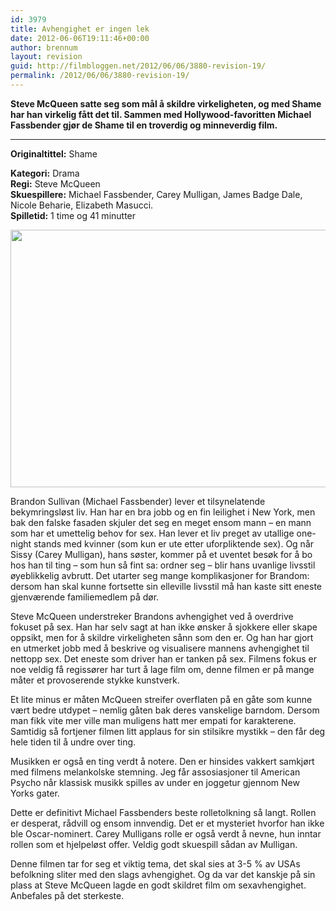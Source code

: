 ```yaml
---
id: 3979
title: Avhengighet er ingen lek
date: 2012-06-06T19:11:46+00:00
author: brennum
layout: revision
guid: http://filmbloggen.net/2012/06/06/3880-revision-19/
permalink: /2012/06/06/3880-revision-19/
---
```

**Steve McQueen satte seg som mål å skildre virkeligheten, og med Shame har han virkelig fått det til. Sammen med Hollywood-favoritten Michael Fassbender gjør de Shame til en troverdig og minneverdig film.**  
****

**<!--more-->Originaltittel:** Shame

  
**Kategori:** Drama  
**Regi:** Steve McQueen  
**Skuespillere:** Michael Fassbender, Carey Mulligan, James Badge Dale, Nicole Beharie, Elizabeth Masucci.  
**Spilletid:** 1 time og 41 minutter

<a href="http://filmbloggen.net/?attachment_id=3932" rel="attachment wp-att-3932"><img class="alignnone size-large wp-image-3932" src="http://filmbloggen.net/wp-content/uploads//2012/06/Michael-Fassbender-in-Shame-620x412.jpg" alt="" width="620" height="412" /></a>

Brandon Sullivan (Michael Fassbender) lever et tilsynelatende bekymringsløst liv. Han har en bra jobb og en fin leilighet i New York, men bak den falske fasaden skjuler det seg en meget ensom mann &#8211; en mann som har et umettelig behov for sex. Han lever et liv preget av utallige one-night stands med kvinner (som kun er ute etter uforpliktende sex). Og når Sissy (Carey Mulligan), hans søster, kommer på et uventet besøk for å bo hos han til ting &#8211; som hun så fint sa: ordner seg &#8211; blir hans uvanlige livsstil øyeblikkelig avbrutt. Det utarter seg mange komplikasjoner for Brandom: dersom han skal kunne fortsette sin elleville livsstil må han kaste sitt eneste gjenværende familiemedlem på dør.

Steve McQueen understreker Brandons avhengighet ved å overdrive fokuset på sex. Han har selv sagt at han ikke ønsker å sjokkere eller skape oppsikt, men for å skildre virkeligheten sånn som den er. Og han har gjort en utmerket jobb med å beskrive og visualisere mannens avhengighet til nettopp sex. Det eneste som driver han er tanken på sex. Filmens fokus er noe veldig få regissører har turt å lage film om, denne filmen er på mange måter et provoserende stykke kunstverk.

Et lite minus er måten McQueen streifer overflaten på en gåte som kunne vært bedre utdypet &#8211; nemlig gåten bak deres vanskelige barndom. Dersom man fikk vite mer ville man muligens hatt mer empati for karakterene. Samtidig så fortjener filmen litt applaus for sin stilsikre mystikk &#8211; den får deg hele tiden til å undre over ting.

Musikken er også en ting verdt å notere. Den er hinsides vakkert samkjørt med filmens melankolske stemning. Jeg får assosiasjoner til American Psycho når klassisk musikk spilles av under en joggetur gjennom New Yorks gater.

Dette er definitivt Michael Fassbenders beste rolletolkning så langt. Rollen er desperat, rådvill og ensom innvendig. Det er et mysteriet hvorfor han ikke ble Oscar-nominert. Carey Mulligans rolle er også verdt å nevne, hun inntar rollen som et hjelpeløst offer. Veldig godt skuespill sådan av Mulligan.

Denne filmen tar for seg et viktig tema, det skal sies at 3-5 % av USAs befolkning sliter med den slags avhengighet. Og da var det kanskje på sin plass at Steve McQueen lagde en godt skildret film om sexavhengighet. Anbefales på det sterkeste.